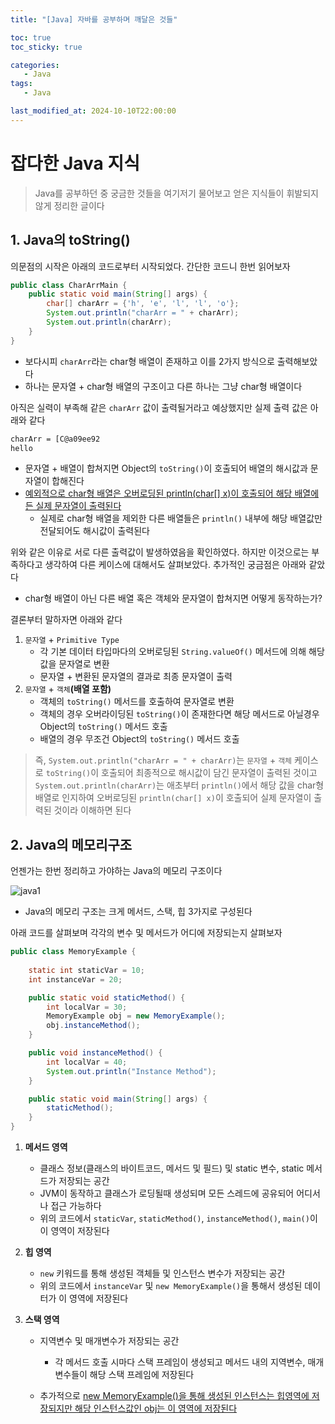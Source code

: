 ```yaml
---
title: "[Java] 자바를 공부하며 깨달은 것들"

toc: true
toc_sticky: true

categories:
   - Java
tags:
   - Java

last_modified_at: 2024-10-10T22:00:00
---
```

# 잡다한 Java 지식

> Java를 공부하던 중 궁금한 것들을 여기저기 물어보고 얻은 지식들이 휘발되지 않게 정리한 글이다

## 1. Java의 toString()

의문점의 시작은 아래의 코드로부터 시작되었다. 간단한 코드니 한번 읽어보자

``` java
public class CharArrMain {
    public static void main(String[] args) {
        char[] charArr = {'h', 'e', 'l', 'l', 'o'};
        System.out.println("charArr = " + charArr);
        System.out.println(charArr);
    }
}
```

- 보다시피 ```charArr```라는 char형 배열이 존재하고 이를 2가지 방식으로 출력해보았다
- 하나는 문자열 + char형 배열의 구조이고 다른 하나는 그냥 char형 배열이다

아직은 실력이 부족해 같은 ```charArr``` 값이 출력될거라고 예상했지만 실제 출력 값은 아래와 같다

``` cmd
charArr = [C@a09ee92
hello
```

- 문자열 + 배열이 합쳐지면 Object의 ```toString()```이 호출되어 배열의 해시값과 문자열이 합해진다
- <u>예외적으로 char형 배열은 오버로딩된 println(char[] x)이 호출되어 해당 배열에 든 실제 문자열이 출력된다</u>
  - 실제로 char형 배열을 제외한 다른 배열들은 ```println()``` 내부에 해당 배열값만 전달되어도 해시값이 출력된다

위와 같은 이유로 서로 다른 출력값이 발생하였음을 확인하였다. 하지만 이것으로는 부족하다고 생각하여 다른 케이스에 대해서도 살펴보았다. 추가적인 궁금점은 아래와 같았다

- char형 배열이 아닌 다른 배열 혹은 객체와 문자열이 합쳐지면 어떻게 동작하는가?

결론부터 말하자면 아래와 같다

1. ```문자열``` + ```Primitive Type```
   - 각 기본 데이터 타입마다의 오버로딩된 ```String.valueOf()``` 메서드에 의해 해당 값을 문자열로 변환
   - 문자열 + 변환된 문자열의 결과로 최종 문자열이 출력
2. ```문자열``` + ```객체```**(배열 포함)**
   - 객체의 ```toString()``` 메서드를 호출하여 문자열로 변환
   - 객체의 경우 오버라이딩된 ```toString()```이 존재한다면 해당 메서드로 아닐경우 Object의 ```toString()``` 메서드 호출
   - 배열의 경우 무조건 Object의 ```toString()``` 메서드 호출

> 즉, ```System.out.println("charArr = " + charArr)```는 ```문자열``` + ```객체``` 케이스로 ```toString()```이 호출되어 최종적으로 해시값이 담긴 문자열이 출력된 것이고 ```System.out.println(charArr)```는 애초부터 ```println()```에서 해당 값을 char형 배열로 인지하여 오버로딩된 ```println(char[] x)```이 호출되어 실제 문자열이 출력된 것이라 이해하면 된다



## 2. Java의 메모리구조

언젠가는 한번 정리하고 가야하는 Java의 메모리 구조이다

![java1]({{site.url}}{{site.baseurl}}/assets/images/java/1.png)

- Java의 메모리 구조는 크게 메서드, 스택, 힙 3가지로 구성된다

아래 코드를 살펴보며 각각의 변수 및 메서드가 어디에 저장되는지 살펴보자

``` java
public class MemoryExample {
  
    static int staticVar = 10;
    int instanceVar = 20;

    public static void staticMethod() {
        int localVar = 30;
        MemoryExample obj = new MemoryExample();
        obj.instanceMethod();
    }

    public void instanceMethod() {
        int localVar = 40;
        System.out.println("Instance Method");
    }

    public static void main(String[] args) {
        staticMethod();
    }
}
```



1. **메서드 영역**

   - 클래스 정보(클래스의 바이트코드, 메서드 및 필드) 및 static 변수, static 메서드가 저장되는 공간
   - JVM이 동작하고 클래스가 로딩될때 생성되며 모든 스레드에 공유되어 어디서나 접근 가능하다
   - 위의 코드에서 ```staticVar```, ```staticMethod()```, ```instanceMethod()```, ```main()```이 이 영역이 저장된다

2. **힙 영역**

   - ```new``` 키워드를 통해 생성된 객체들 및 인스턴스 변수가 저장되는 공간
   - 위의 코드에서 ```instanceVar``` 및 ```new MemoryExample()```을 통해서 생성된 데이터가 이 영역에 저장된다

3. **스택 영역**
   - 지역변수 및 매개변수가 저장되는 공간
     - 각 메서드 호출 시마다 스택 프레임이 생성되고 메서드 내의 지역변수, 매개변수들이 해당 스택 프레임에 저장된다

   - 추가적으로 <u>new MemoryExample()을 통해 생성된 인스턴스는 힙영역에 저장되지만 해당 인스턴스값인 obj는 이 영역에 저장된다</u>
